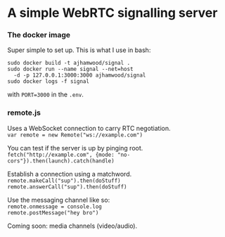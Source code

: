 # A simple WebRTC signalling server

### The docker image
Super simple to set up. This is what I use in bash:

    sudo docker build -t ajhamwood/signal .
    sudo docker run --name signal --net=host
      -d -p 127.0.0.1:3000:3000 ajhamwood/signal
    sudo docker logs -f signal

with `PORT=3000` in the `.env`.

### remote.js

Uses a WebSocket connection to carry RTC negotiation.  
`var remote = new Remote("ws://example.com")`

You can test if the server is up by pinging root.  
`fetch("http://example.com", {mode: "no-cors"}).then(launch).catch(handle)`

Establish a connection using a matchword.  
`remote.makeCall("sup").then(doStuff)`  
`remote.answerCall("sup").then(doStuff)`

Use the messaging channel like so:  
`remote.onmessage = console.log`  
`remote.postMessage("hey bro")`

Coming soon: media channels (video/audio).
